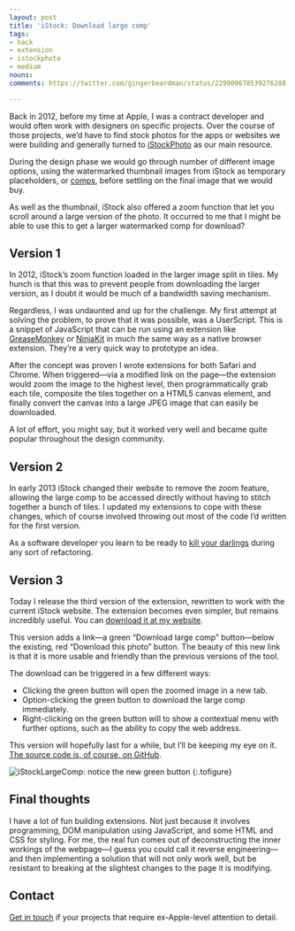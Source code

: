 ```yaml
---
layout: post
title: 'iStock: Download large comp'
tags:
- hack
- extension
- istockphoto
- medium
nouns:
comments: https://twitter.com/gingerbeardman/status/229909678539276288

---
```


Back in 2012, before my time at Apple, I was a contract developer and would often work with designers on specific projects. Over the course of those projects, we’d have to find stock photos for the apps or websites we were building and generally turned to [iStockPhoto](https://www.istockphoto.com) as our main resource.

During the design phase we would go through number of different image options, using the watermarked thumbnail images from iStock as temporary placeholders, or [comps](https://en.wikipedia.org/wiki/Comprehensive_layout), before settling on the final image that we would buy.

As well as the thumbnail, iStock also offered a zoom function that let you scroll around a large version of the photo. It occurred to me that I might be able to use this to get a larger watermarked comp for download?

Version 1
---------

In 2012, iStock’s zoom function loaded in the larger image split in tiles. My hunch is that this was to prevent people from downloading the larger version, as I doubt it would be much of a bandwidth saving mechanism.

Regardless, I was undaunted and up for the challenge. My first attempt at solving the problem, to prove that it was possible, was a UserScript. This is a snippet of JavaScript that can be run using an extension like [GreaseMonkey](http://www.greasespot.net) or [NinjaKit](https://github.com/os0x/NinjaKit) in much the same way as a native browser extension. They’re a very quick way to prototype an idea.

After the concept was proven I wrote extensions for both Safari and Chrome. When triggered—via a modified link on the page—the extension would zoom the image to the highest level, then programmatically grab each tile, composite the tiles together on a HTML5 canvas element, and finally convert the canvas into a large JPEG image that can easily be downloaded.

A lot of effort, you might say, but it worked very well and became quite popular throughout the design community.

Version 2
---------

In early 2013 iStock changed their website to remove the zoom feature, allowing the large comp to be accessed directly without having to stitch together a bunch of tiles. I updated my extensions to cope with these changes, which of course involved throwing out most of the code I’d written for the first version.

As a software developer you learn to be ready to [kill your darlings](http://c2.com/cgi/wiki?KillYourDarlings) during any sort of refactoring.

Version 3
---------

Today I release the third version of the extension, rewritten to work with the current iStock website. The extension becomes even simpler, but remains incredibly useful. You can [download it at my website](http://www.gingerbeardman.com/safari/).

This version adds a link—a green “Download large comp” button—below the existing, red “Download this photo” button. The beauty of this new link is that it is more usable and friendly than the previous versions of the tool.

The download can be triggered in a few different ways:

*   Clicking the green button will open the zoomed image in a new tab.
*   Option-clicking the green button to download the large comp immediately.
*   Right-clicking on the green button will to show a contextual menu with further options, such as the ability to copy the web address.

This version will hopefully last for a while, but I’ll be keeping my eye on it. [The source code is, of course, on GitHub](https://github.com/gingerbeardman/iStockLargeComp.safariextension).

![](https://miro.medium.com/max/1400/1*LdtRYi2Bv7oBTKTpLtXC-w.jpeg "iStockLargeComp: notice the new green button")
{:.tofigure}

Final thoughts
--------------

I have a lot of fun building extensions. Not just because it involves programming, DOM manipulation using JavaScript, and some HTML and CSS for styling. For me, the real fun comes out of deconstructing the inner workings of the webpage—I guess you could call it reverse engineering—and then implementing a solution that will not only work well, but be resistant to breaking at the slightest changes to the page it is modifying.

Contact
-------

[Get in touch](http://www.gingerbeardman.com) if your projects that require ex-Apple-level attention to detail.